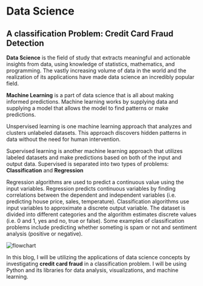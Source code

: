 <!--
  <<< Author notes: Header of the course >>>
  Include a 1280×640 image, course title in sentence case, and a concise description in emphasis.
  In your repository settings: enable template repository, add your 1280×640 social image, auto delete head branches.
  Add your open source license, GitHub uses Creative Commons Attribution 4.0 International.
  hi these are some changes
-->

# Data Science
## A classification Problem: Credit Card Fraud Detection

**Data Science** is the field of study that extracts meaningful and actionable insights from data, using knowledge of statistics, mathematics, and programming. The vastly increasing volume of data in the world and the realization of its applications have made data science an incredibly popular field.

**Machine Learning** is a part of data science that is all about making informed predictions. Machine learning works by supplying data and supplying a model that allows the model to find patterns or make predictions.

Unspervised learning is one machine learning approach that analyzes and clusters unlabeled datasets. This approach discovers hidden patterns in data without the need for human intervention.

Supervised learning is another machine learning approach that utilizes labeled datasets and make predictions based on both of the input and output data. Supervised is separated into two types of problems: **Classification** and **Regression**

Regression algorithms are used to predict a continuous value using the input variables. Regression predicts continuous variables by finding correlations between the dependent and independent variables (i.e. predicting house price, sales, temperature). Classification algorithms use input variables to approximate a discrete output variable. The dataset is divided into different categories and the algorithm estimates discrete values (i.e. 0 and 1, yes and no, true or false). Some examples of classification problems include predicting whether someting is spam or not and sentiment analysis (positive or negative).

![flowchart](https://user-images.githubusercontent.com/86743951/215003065-f9f9ec31-e39b-4750-bb40-4997e1e2c384.jpg)

In this blog, I will be utilizing the applications of data science concepts by investigating **credit card fraud** in a classification problem. I will be using Python and its libraries for data analysis, visualizations, and machine learning. 



<!--
  <<< Author notes: Start of the course >>>
  Include start button, a note about Actions minutes,
  and tell the learner why they should take the course.
  Each step should be wrapped in <details>/<summary>, with an `id` set.
  The start <details> should have `open` as well.
  Do not use quotes on the <details> tag attributes.
-->

<!--step0

With GitHub Pages, you can host project blogs, documentation, resumes, portfolios, or any other static content you'd like. Your GitHub repository can easily become its own website. In this course, we'll show you how to set up your own site or blog using GitHub Pages.

- **Who is this for**: Beginners, students, project maintainers, small businesses.
- **What you'll learn**: How to build a GitHub Pages site.
- **What you'll build**: We'll build a simple GitHub Pages site with a blog. We'll use [Jekyll](https://jekyllrb.com), a static site generator.
- **Prerequisites**: If you need to learn about branches, commits, and pull requests, take [Introduction to GitHub](https://github.com/skills/introduction-to-github) first.
- **How long**: This course is five steps long and takes less than one hour to complete.

## How to start this course

1. Above these instructions, right-click **Use this template** and open the link in a new tab.
   ![Use this template](https://user-images.githubusercontent.com/1221423/169618716-fb17528d-f332-4fc5-a11a-eaa23562665e.png)
2. In the new tab, follow the prompts to create a new repository.
   - For owner, choose your personal account or an organization to host the repository.
   - We recommend creating a public repository—private repositories will [use Actions minutes](https://docs.github.com/en/billing/managing-billing-for-github-actions/about-billing-for-github-actions).
   ![Create a new repository](https://user-images.githubusercontent.com/1221423/169618722-406dc508-add4-4074-83f0-c7a7ad87f6f3.png)
3. After your new repository is created, wait about 20 seconds, then refresh the page. Follow the step-by-step instructions in the new repository's README.

endstep0-->

<!--
  <<< Author notes: Step 1 >>>
  Choose 3-5 steps for your course.
  The first step is always the hardest, so pick something easy!
  Link to docs.github.com for further explanations.
  Encourage users to open new tabs for steps!
-->


